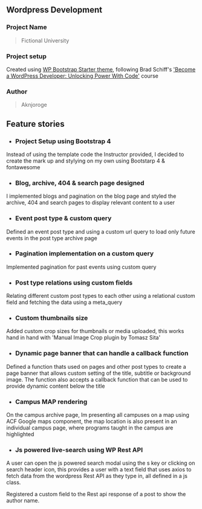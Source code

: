 ## Wordpress Development

### Project Name

> Fictional University

### Project setup

Created using [WP Bootstrap Starter theme](https://github.com/aknjoroge/wp-bootstrap-starter), following Brad Schiff's ['Become a WordPress Developer: Unlocking Power With Code'](https://www.udemy.com/course/become-a-wordpress-developer-php-javascript/learn/lecture/7072580#overview) course

### Author

> Aknjoroge

## Feature stories

- ### Project Setup using Bootstrap 4

Instead of using the template code the Instructor provided, I decided to create the mark up and stylying on my own using Bootstarp 4 & fontawesome

- ### Blog, archive, 404 & search page designed

I implemented blogs and pagination on the blog page and styled the archive, 404 and search pages to display relevant content to a user

- ### Event post type & custom query

Defined an event post type and using a custom url query to load only future events in the post type archive page

- ### Pagination implementation on a custom query

Implemented pagination for past events using custom query

- ### Post type relations using custom fields

Relating different custom post types to each other using a relational custom field and fetching the data using a meta_query

- ### Custom thumbnails size

Added custom crop sizes for thumbnails or media uploaded, this works hand in hand with 'Manual Image Crop plugin by Tomasz Sita'

- ### Dynamic page banner that can handle a callback function

Defined a function thats used on pages and other post types to create a page banner that allows custom setting of the title, subtitle or background image. The function also accepts a callback function that can be used to provide dynamic content below the title

- ### Campus MAP rendering

On the campus archive page, Im presenting all campuses on a map using ACF Google maps component, the map location is also present in an individual campus page, where programs taught in the campus are highlighted

- ### Js powered live-search using WP Rest API

A user can open the js powered search modal using the s key or clicking on search header icon, this provides a user with a text field that uses axios to fetch data from the wordpress Rest API as they type in, all defined in a js class.

Registered a custom field to the Rest api response of a post to show the author name.
